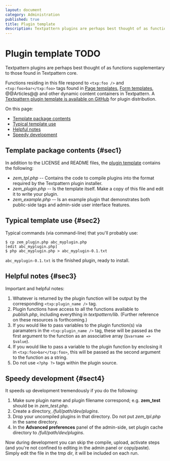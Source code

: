 ```yaml
---
layout: document
category: Administration
published: true
title: Plugin template
description: Textpattern plugins are perhaps best thought of as functions supplementary to those found in Textpattern core.
---
```


# Plugin template TODO

Textpattern plugins are perhaps best thought of as functions supplementary to those found in Textpattern core.

Functions residing in this file respond to `<txp:foo />` and `<txp:foo>bar</txp:foo>` tags found in [Page templates](http://docs.textpattern.io/themes/page-templates-explained), [Form templates](http://docs.textpattern.io/themes/form-templates-explained), @@Articles@@ and other dynamic content containers in Textpattern. A [Textpattern plugin template is available on GitHub](https://github.com/textpattern/textpattern-plugin-template) for plugin distribution.

On this page:

-   [Template package contents](#sec1)
-   [Typical template use](#sec2)
-   [Helpful notes](#sec3)
-   [Speedy development](#sec4)

Template package contents {#sec1}
-------------------------

In addition to the LICENSE and README files, the [plugin
template](https://github.com/textpattern/textpattern-plugin-template)
contains the following:

-   *zem_tpl.php* -- Contains the code to compile plugins into the
    format required by the Textpattern plugin installer.
-   *zem_plugin.php* -- Is the template itself. Make a copy of this
    file and edit it to write your plugin.
-   *zem_example.php* -- Is an example plugin that demonstrates both
    public-side tags and admin-side user interface features.

Typical template use {#sec2}
--------------------

Typical commands (via command-line) that you'll probably use:

    $ cp zem_plugin.php abc_myplugin.php
    [edit abc_myplugin.php]
    $ php abc_myplugin.php > abc_myplugin-0.1.txt

`abc_myplugin-0.1.txt` is the finished plugin, ready to install.

Helpful notes {#sec3}
-------------

Important and helpful notes:

1.  Whatever is returned by the plugin function will be output by the
    corresponding `<txp:plugin_name />` tag.
2.  Plugin functions have access to all the functions available to
    *publish.php*, including everything in *textpattern/lib*. (Further
    reference on these resources is forthcoming.)
3.  If you would like to pass variables to the plugin function(s) via
    paramaters in the `<txp:plugin_name />` tag, these will be passed as
    the first argument to the function as an associative array
    (`$varname => $value`).
4.  If you would like to pass a variable to the plugin function by
    enclosing it in `<txp:foo>bar</txp:foo>`, this will be passed as the
    second argument to the function as a string.
5.  Do not use `<?php ?>` tags within the plugin source.

Speedy development {#sect4}
------------------

It speeds up development tremendously if you do the following:

1.  Make sure plugin name and plugin filename correspond; e.g.
    **zem_test** should be in *zem_test.php*.
2.  Create a directory, */full/path/dev/plugins*.
3.  Drop your uncompiled plugins in that directory. Do not put
    *zem_tpl.php* in the same directory.
4.  In the **Advanced preferences** panel of the admin-side, set plugin
    cache directory to */full/path/dev/plugins*.

Now during development you can skip the compile, upload, activate steps
(and you're not confined to editing in the admin panel or copy/paste).
Simply edit the file in the tmp dir, it will be included on each run.
